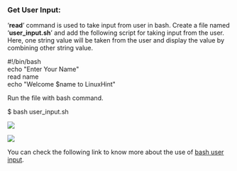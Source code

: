 ### Get User Input:

‘**read**’ command is used to take input from user in bash. Create a file named ‘**user\_input.sh**’ and add the following script for taking input from the user. Here, one string value will be taken from the user and display the value by combining other string value.

#!/bin/bash  
echo "Enter Your Name"  
read name  
echo "Welcome $name to LinuxHint"

Run the file with bash command.

$ bash user\_input.sh

![](https://linuxhint.com/wp-content/uploads/2018/07/h8.png)

![](https://linuxhint.com/wp-content/uploads/2018/07/h8.png)

You can check the following link to know more about the use of [bash user input](https://linuxhint.com/bash-script-user-input/).

